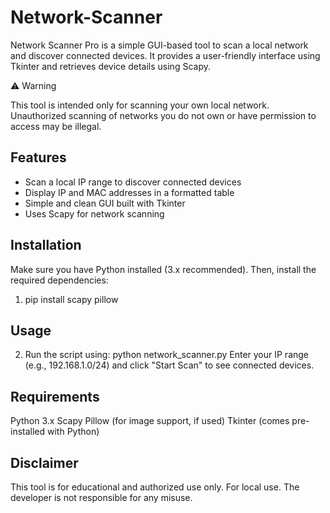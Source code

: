 # Network-Scanner

Network Scanner Pro is a simple GUI-based tool to scan a local network and discover connected devices. It provides a user-friendly interface using Tkinter and retrieves device details using Scapy.

⚠️ Warning

This tool is intended only for scanning your own local network. Unauthorized scanning of networks you do not own or have permission to access may be illegal.

## Features

* Scan a local IP range to discover connected devices
* Display IP and MAC addresses in a formatted table
* Simple and clean GUI built with Tkinter
* Uses Scapy for network scanning

## Installation

Make sure you have Python installed (3.x recommended). Then, install the required dependencies:

1) pip install scapy pillow

## Usage

2) Run the script using:
python network_scanner.py
Enter your IP range (e.g., 192.168.1.0/24) and click "Start Scan" to see connected devices.

## Requirements

Python 3.x
Scapy
Pillow (for image support, if used)
Tkinter (comes pre-installed with Python)

## Disclaimer

This tool is for educational and authorized use only. For local use.  The developer is not responsible for any misuse.
